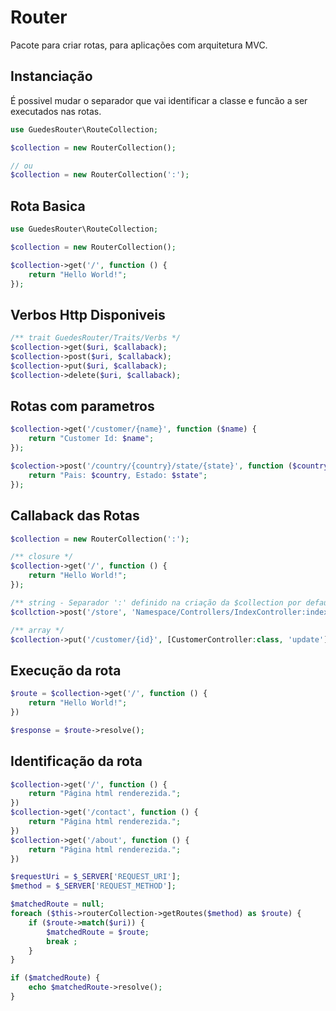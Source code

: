 # Router
Pacote para criar rotas, para aplicações com arquitetura MVC.

## Instanciação
É possivel mudar o separador que vai identificar a classe e funcão a ser executados nas rotas.
```php
use GuedesRouter\RouteCollection;

$collection = new RouterCollection();

// ou
$collection = new RouterCollection(':');
```

## Rota Basica
```php
use GuedesRouter\RouteCollection;

$collection = new RouterCollection();

$collection->get('/', function () {
    return "Hello World!";
});
```

## Verbos Http Disponiveis
```php
/** trait GuedesRouter/Traits/Verbs */
$collection->get($uri, $callaback);
$collection->post($uri, $callaback);
$collection->put($uri, $callaback);
$collection->delete($uri, $callaback);
```

## Rotas com parametros
```php
$collection->get('/customer/{name}', function ($name) {
    return "Customer Id: $name";
});

$colection->post('/country/{country}/state/{state}', function ($country, $state) {
    return "Pais: $country, Estado: $state";
});
```

## Callaback das Rotas
```php
$collection = new RouterCollection(':');

/** closure */
$collection->get('/', function () {
    return "Hello World!";
});

/** string - Separador ':' definido na criação da $collection por default o separador é o '@' */
$collction->post('/store', 'Namespace/Controllers/IndexController:index');

/** array */
$collection->put('/customer/{id}', [CustomerController:class, 'update']);
```

## Execução da rota
```php
$route = $collection->get('/', function () {
    return "Hello World!";
})

$response = $route->resolve();
```

## Identificação da rota
```php
$collection->get('/', function () {
    return "Página html renderezida.";
})
$collection->get('/contact', function () {
    return "Página html renderezida.";
})
$collection->get('/about', function () {
    return "Página html renderezida.";
})

$requestUri = $_SERVER['REQUEST_URI'];
$method = $_SERVER['REQUEST_METHOD'];

$matchedRoute = null;
foreach ($this->routerCollection->getRoutes($method) as $route) {
    if ($route->match($uri)) {
        $matchedRoute = $route;
        break ;
    }
}

if ($matchedRoute) {
    echo $matchedRoute->resolve();
}
```